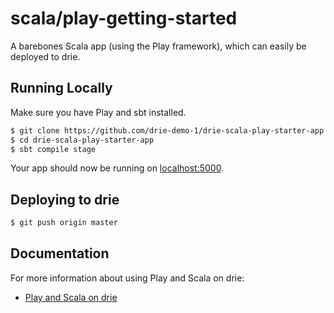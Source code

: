 # scala/play-getting-started

A barebones Scala app (using the Play framework), which can easily be deployed to drie.  


## Running Locally

Make sure you have Play and sbt installed.

```sh
$ git clone https://github.com/drie-demo-1/drie-scala-play-starter-app.git
$ cd drie-scala-play-starter-app
$ sbt compile stage
```

Your app should now be running on [localhost:5000](http://localhost:5000/).

## Deploying to drie

```sh
$ git push origin master
```

## Documentation

For more information about using Play and Scala on drie:

- [Play and Scala on drie](https://docs.drie.co)
